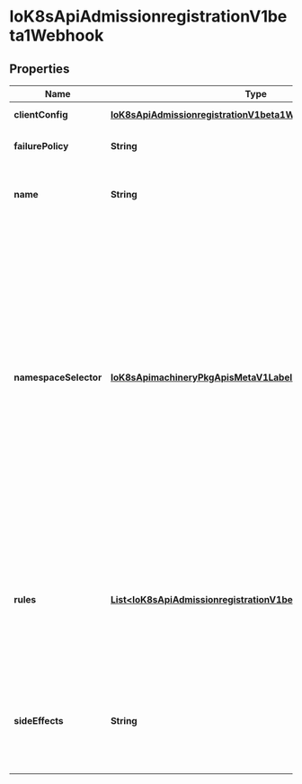 
# IoK8sApiAdmissionregistrationV1beta1Webhook

## Properties
Name | Type | Description | Notes
------------ | ------------- | ------------- | -------------
**clientConfig** | [**IoK8sApiAdmissionregistrationV1beta1WebhookClientConfig**](IoK8sApiAdmissionregistrationV1beta1WebhookClientConfig.md) | ClientConfig defines how to communicate with the hook. Required | 
**failurePolicy** | **String** | FailurePolicy defines how unrecognized errors from the admission endpoint are handled - allowed values are Ignore or Fail. Defaults to Ignore. |  [optional]
**name** | **String** | The name of the admission webhook. Name should be fully qualified, e.g., imagepolicy.kubernetes.io, where \&quot;imagepolicy\&quot; is the name of the webhook, and kubernetes.io is the name of the organization. Required. | 
**namespaceSelector** | [**IoK8sApimachineryPkgApisMetaV1LabelSelector**](IoK8sApimachineryPkgApisMetaV1LabelSelector.md) | NamespaceSelector decides whether to run the webhook on an object based on whether the namespace for that object matches the selector. If the object itself is a namespace, the matching is performed on object.metadata.labels. If the object is another cluster scoped resource, it never skips the webhook.  For example, to run the webhook on any objects whose namespace is not associated with \&quot;runlevel\&quot; of \&quot;0\&quot; or \&quot;1\&quot;;  you will set the selector as follows: \&quot;namespaceSelector\&quot;: {   \&quot;matchExpressions\&quot;: [     {       \&quot;key\&quot;: \&quot;runlevel\&quot;,       \&quot;operator\&quot;: \&quot;NotIn\&quot;,       \&quot;values\&quot;: [         \&quot;0\&quot;,         \&quot;1\&quot;       ]     }   ] }  If instead you want to only run the webhook on any objects whose namespace is associated with the \&quot;environment\&quot; of \&quot;prod\&quot; or \&quot;staging\&quot;; you will set the selector as follows: \&quot;namespaceSelector\&quot;: {   \&quot;matchExpressions\&quot;: [     {       \&quot;key\&quot;: \&quot;environment\&quot;,       \&quot;operator\&quot;: \&quot;In\&quot;,       \&quot;values\&quot;: [         \&quot;prod\&quot;,         \&quot;staging\&quot;       ]     }   ] }  See https://kubernetes.io/docs/concepts/overview/working-with-objects/labels/ for more examples of label selectors.  Default to the empty LabelSelector, which matches everything. |  [optional]
**rules** | [**List&lt;IoK8sApiAdmissionregistrationV1beta1RuleWithOperations&gt;**](IoK8sApiAdmissionregistrationV1beta1RuleWithOperations.md) | Rules describes what operations on what resources/subresources the webhook cares about. The webhook cares about an operation if it matches _any_ Rule. However, in order to prevent ValidatingAdmissionWebhooks and MutatingAdmissionWebhooks from putting the cluster in a state which cannot be recovered from without completely disabling the plugin, ValidatingAdmissionWebhooks and MutatingAdmissionWebhooks are never called on admission requests for ValidatingWebhookConfiguration and MutatingWebhookConfiguration objects. |  [optional]
**sideEffects** | **String** | SideEffects states whether this webhookk has side effects. Acceptable values are: Unknown, None, Some, NoneOnDryRun Webhooks with side effects MUST implement a reconciliation system, since a request may be rejected by a future step in the admission change and the side effects therefore need to be undone. Requests with the dryRun attribute will be auto-rejected if they match a webhook with sideEffects &#x3D;&#x3D; Unknown or Some. Defaults to Unknown. |  [optional]



